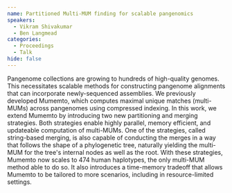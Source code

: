 ```yaml
---
name: Partitioned Multi-MUM finding for scalable pangenomics
speakers:
  - Vikram Shivakumar
  - Ben Langmead
categories:
  - Proceedings
  - Talk
hide: false
---
```


Pangenome collections are growing to hundreds of
high-quality genomes. This necessitates scalable methods
for constructing pangenome alignments that can incorporate
newly-sequenced assemblies. We previously developed
Mumemto, which computes maximal unique matches (multi-MUMs)
across pangenomes using compressed indexing. In this work,
we extend Mumemto by introducing two new partitioning and
merging strategies. Both strategies enable highly parallel,
memory efficient, and updateable computation of multi-MUMs.
One of the strategies, called string-based merging, is also
capable of conducting the merges in a way that follows the
shape of a phylogenetic tree, naturally yielding the
multi-MUM for the tree's internal nodes as well as the
root. With these strategies, Mumemto now scales to 474
human haplotypes, the only multi-MUM method able to do so.
It also introduces a time-memory tradeoff that allows
Mumemto to be tailored to more scenarios, including in
resource-limited settings.